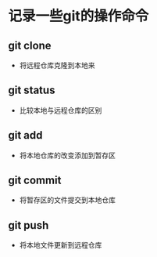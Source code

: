 # 记录一些git的操作命令

## git clone

* 将远程仓库克隆到本地来

## git status

* 比较本地与远程仓库的区别

## git add

* 将本地仓库的改变添加到暂存区

## git commit

* 将暂存区的文件提交到本地仓库

## git push

* 将本地文件更新到远程仓库